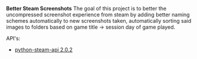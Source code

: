 **Better Steam Screenshots**
The goal of this project is to better the uncompressed screenshot experience from steam by adding better naming schemes automatically to new screenshots taken, automatically sorting said images to folders based on game title -> session day of game played.

API's:
- [python-steam-api 2.0.2](https://pypi.org/project/python-steam-api/)
